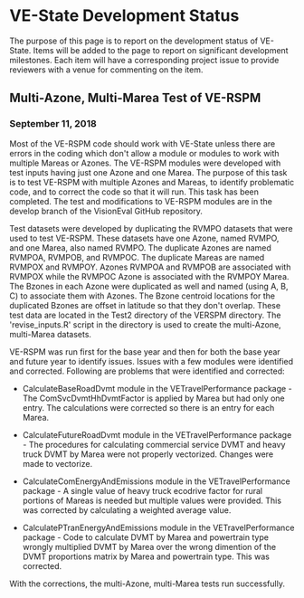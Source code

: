 # VE-State Development Status
The purpose of this page is to report on the development status of VE-State. Items will be added to the page to report on significant development milestones. Each item will have a corresponding project issue to provide reviewers with a venue for commenting on the item.

## Multi-Azone, Multi-Marea Test of VE-RSPM
### September 11, 2018
Most of the VE-RSPM code should work with VE-State unless there are errors in the coding which don't allow a module or modules to work with multiple Mareas or Azones. The VE-RSPM modules were developed with test inputs having just one Azone and one Marea. The purpose of this task is to test VE-RSPM with multiple Azones and Mareas, to identify problematic code, and to correct the code so that it will run. This task has been completed. The test and modifications to VE-RSPM modules are in the develop branch of the VisionEval GitHub repository.  

Test datasets were developed by duplicating the RVMPO datasets that were used to test VE-RSPM. These datasets have one Azone, named RVMPO, and one Marea, also named RVMPO. The duplicate Azones are named RVMPOA, RVMPOB, and RVMPOC. The duplicate Mareas are named RVMPOX and RVMPOY. Azones RVMPOA and RVMPOB are associated with RVMPOX while the RVMPOC Azone is associated with the RVMPOY Marea. The Bzones in each Azone were duplicated as well and named (using A, B, C) to associate them with Azones. The Bzone centroid locations for the duplicated Bzones are offset in latitude so that they don't overlap. These test data are located in the Test2 directory of the VERSPM directory. The 'revise_inputs.R' script in the directory is used to create the multi-Azone, multi-Marea datasets.  

VE-RSPM was run first for the base year and then for both the base year and future year to identify issues. Issues with a few modules were identified and corrected. Following are problems that were identified and corrected:  

* CalculateBaseRoadDvmt module in the VETravelPerformance package - The ComSvcDvmtHhDvmtFactor is applied by Marea but had only one entry. The calculations were corrected so there is an entry for each Marea.

* CalculateFutureRoadDvmt module in the VETravelPerformance package - The procedures for calculating commercial service DVMT and heavy truck DVMT by Marea were not properly vectorized. Changes were made to vectorize.

* CalculateComEnergyAndEmissions module in the VETravelPerformance package - A single value of heavy truck ecodrive factor for rural portions of Mareas is needed but multiple values were provided. This was corrected by calculating a weighted average value.  

* CalculatePTranEnergyAndEmissions module in the VETravelPerformance package - Code to calculate DVMT by Marea and powertrain type wrongly multiplied DVMT by Marea over the wrong dimention of the DVMT proportions matrix by Marea and powertrain type. This was corrected.  

With the corrections, the multi-Azone, multi-Marea tests run successfully.  

